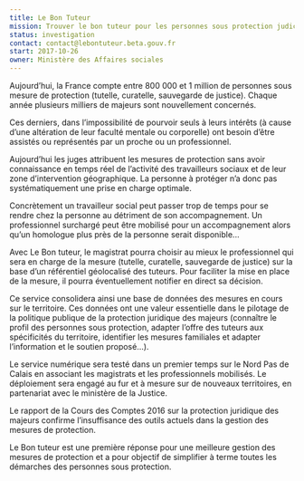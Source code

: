 ```yaml
---
title: Le Bon Tuteur
mission: Trouver le bon tuteur pour les personnes sous protection judiciaire
status: investigation
contact: contact@lebontuteur.beta.gouv.fr
start: 2017-10-26
owner: Ministère des Affaires sociales
---
```


Aujourd’hui, la France compte entre 800 000 et 1 million de personnes sous mesure de protection (tutelle, curatelle, sauvegarde de justice). Chaque année plusieurs milliers de majeurs sont nouvellement concernés.

Ces derniers, dans l’impossibilité de pourvoir seuls à leurs intérêts (à cause d’une altération de leur faculté mentale ou corporelle) ont besoin d’être assistés ou représentés par un proche ou un professionnel.

Aujourd’hui les juges attribuent les mesures de protection sans avoir connaissance en temps réel de l’activité des travailleurs sociaux et de leur zone d’intervention géographique. La personne à protéger n’a donc pas systématiquement une prise en charge optimale. 

Concrètement un travailleur social peut passer trop de temps pour se rendre chez la personne au détriment de son accompagnement. Un professionnel surchargé peut être mobilisé pour un accompagnement alors qu’un homologue plus près de la personne serait disponible... 

Avec Le Bon tuteur, le magistrat pourra choisir au mieux le professionnel qui sera en charge de la mesure (tutelle, curatelle, sauvegarde de justice) sur la base d’un référentiel géolocalisé des tuteurs. Pour faciliter la mise en place de la mesure, il pourra éventuellement notifier en direct sa décision.

Ce service consolidera ainsi une base de données des mesures en cours sur le territoire. Ces données ont une valeur essentielle dans le pilotage de la politique publique de la protection juridique des majeurs (connaître le profil des personnes sous protection, adapter l’offre des tuteurs aux spécificités du territoire, identifier les mesures familiales et adapter l’information et le soutien proposé…).

Le service numérique sera testé dans un premier temps sur le Nord Pas de Calais en associant les magistrats et les professionnels mobilisés. Le déploiement sera engagé au fur et à mesure sur de nouveaux territoires, en partenariat avec le ministère de la Justice.

Le rapport de la Cours des Comptes 2016 sur la protection juridique des majeurs confirme l’insuffisance des outils actuels dans la gestion des mesures de protection. 

Le Bon tuteur est une première réponse pour une meilleure gestion des mesures de protection et a pour objectif de simplifier à terme toutes les démarches des personnes sous protection.  

